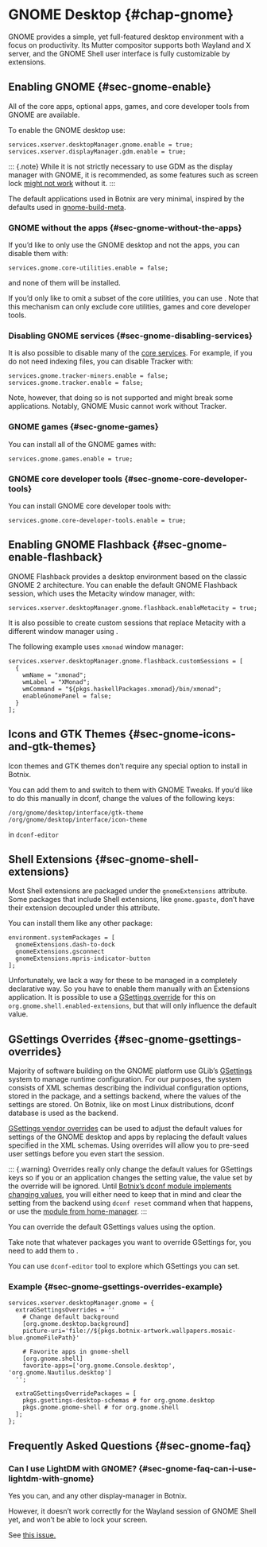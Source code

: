 # GNOME Desktop {#chap-gnome}

GNOME provides a simple, yet full-featured desktop environment with a focus on productivity. Its Mutter compositor supports both Wayland and X server, and the GNOME Shell user interface is fully customizable by extensions.

## Enabling GNOME {#sec-gnome-enable}

All of the core apps, optional apps, games, and core developer tools from GNOME are available.

To enable the GNOME desktop use:

```
services.xserver.desktopManager.gnome.enable = true;
services.xserver.displayManager.gdm.enable = true;
```

::: {.note}
While it is not strictly necessary to use GDM as the display manager with GNOME, it is recommended, as some features such as screen lock [might not work](#sec-gnome-faq-can-i-use-lightdm-with-gnome) without it.
:::

The default applications used in Botnix are very minimal, inspired by the defaults used in [gnome-build-meta](https://gitlab.gnome.org/GNOME/gnome-build-meta/blob/40.0/elements/core/meta-gnome-core-utilities.bst).

### GNOME without the apps {#sec-gnome-without-the-apps}

If you’d like to only use the GNOME desktop and not the apps, you can disable them with:

```
services.gnome.core-utilities.enable = false;
```

and none of them will be installed.

If you’d only like to omit a subset of the core utilities, you can use
[](#opt-environment.gnome.excludePackages).
Note that this mechanism can only exclude core utilities, games and core developer tools.

### Disabling GNOME services {#sec-gnome-disabling-services}

It is also possible to disable many of the [core services](https://github.com/nervosys/Botnix/blob/b8ec4fd2a4edc4e30d02ba7b1a2cc1358f3db1d5/botnix/modules/services/x11/desktop-managers/gnome.nix#L329-L348). For example, if you do not need indexing files, you can disable Tracker with:

```
services.gnome.tracker-miners.enable = false;
services.gnome.tracker.enable = false;
```

Note, however, that doing so is not supported and might break some applications. Notably, GNOME Music cannot work without Tracker.

### GNOME games {#sec-gnome-games}

You can install all of the GNOME games with:

```
services.gnome.games.enable = true;
```

### GNOME core developer tools {#sec-gnome-core-developer-tools}

You can install GNOME core developer tools with:

```
services.gnome.core-developer-tools.enable = true;
```

## Enabling GNOME Flashback {#sec-gnome-enable-flashback}

GNOME Flashback provides a desktop environment based on the classic GNOME 2 architecture. You can enable the default GNOME Flashback session, which uses the Metacity window manager, with:

```
services.xserver.desktopManager.gnome.flashback.enableMetacity = true;
```

It is also possible to create custom sessions that replace Metacity with a different window manager using [](#opt-services.xserver.desktopManager.gnome.flashback.customSessions).

The following example uses `xmonad` window manager:

```
services.xserver.desktopManager.gnome.flashback.customSessions = [
  {
    wmName = "xmonad";
    wmLabel = "XMonad";
    wmCommand = "${pkgs.haskellPackages.xmonad}/bin/xmonad";
    enableGnomePanel = false;
  }
];
```

## Icons and GTK Themes {#sec-gnome-icons-and-gtk-themes}

Icon themes and GTK themes don’t require any special option to install in Botnix.

You can add them to [](#opt-environment.systemPackages) and switch to them with GNOME Tweaks.
If you’d like to do this manually in dconf, change the values of the following keys:

```
/org/gnome/desktop/interface/gtk-theme
/org/gnome/desktop/interface/icon-theme
```

in `dconf-editor`

## Shell Extensions {#sec-gnome-shell-extensions}

Most Shell extensions are packaged under the `gnomeExtensions` attribute.
Some packages that include Shell extensions, like `gnome.gpaste`, don’t have their extension decoupled under this attribute.

You can install them like any other package:

```
environment.systemPackages = [
  gnomeExtensions.dash-to-dock
  gnomeExtensions.gsconnect
  gnomeExtensions.mpris-indicator-button
];
```

Unfortunately, we lack a way for these to be managed in a completely declarative way.
So you have to enable them manually with an Extensions application.
It is possible to use a [GSettings override](#sec-gnome-gsettings-overrides) for this on `org.gnome.shell.enabled-extensions`, but that will only influence the default value.

## GSettings Overrides {#sec-gnome-gsettings-overrides}

Majority of software building on the GNOME platform use GLib’s [GSettings](https://developer.gnome.org/gio/unstable/GSettings.html) system to manage runtime configuration. For our purposes, the system consists of XML schemas describing the individual configuration options, stored in the package, and a settings backend, where the values of the settings are stored. On Botnix, like on most Linux distributions, dconf database is used as the backend.

[GSettings vendor overrides](https://developer.gnome.org/gio/unstable/GSettings.html#id-1.4.19.2.9.25) can be used to adjust the default values for settings of the GNOME desktop and apps by replacing the default values specified in the XML schemas. Using overrides will allow you to pre-seed user settings before you even start the session.

::: {.warning}
Overrides really only change the default values for GSettings keys so if you or an application changes the setting value, the value set by the override will be ignored. Until [Botnix’s dconf module implements changing values](https://github.com/nervosys/Botnix/issues/54150), you will either need to keep that in mind and clear the setting from the backend using `dconf reset` command when that happens, or use the [module from home-manager](https://nix-community.github.io/home-manager/options.html#opt-dconf.settings).
:::

You can override the default GSettings values using the
[](#opt-services.xserver.desktopManager.gnome.extraGSettingsOverrides) option.

Take note that whatever packages you want to override GSettings for, you need to add them to
[](#opt-services.xserver.desktopManager.gnome.extraGSettingsOverridePackages).

You can use `dconf-editor` tool to explore which GSettings you can set.

### Example {#sec-gnome-gsettings-overrides-example}

```
services.xserver.desktopManager.gnome = {
  extraGSettingsOverrides = ''
    # Change default background
    [org.gnome.desktop.background]
    picture-uri='file://${pkgs.botnix-artwork.wallpapers.mosaic-blue.gnomeFilePath}'

    # Favorite apps in gnome-shell
    [org.gnome.shell]
    favorite-apps=['org.gnome.Console.desktop', 'org.gnome.Nautilus.desktop']
  '';

  extraGSettingsOverridePackages = [
    pkgs.gsettings-desktop-schemas # for org.gnome.desktop
    pkgs.gnome.gnome-shell # for org.gnome.shell
  ];
};
```

## Frequently Asked Questions {#sec-gnome-faq}

### Can I use LightDM with GNOME? {#sec-gnome-faq-can-i-use-lightdm-with-gnome}

Yes you can, and any other display-manager in Botnix.

However, it doesn’t work correctly for the Wayland session of GNOME Shell yet, and
won’t be able to lock your screen.

See [this issue.](https://github.com/nervosys/Botnix/issues/56342)
